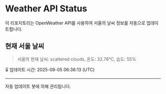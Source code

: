 
# Weather API Status

이 리포지토리는 OpenWeather API를 사용하여 서울의 날씨 정보를 자동으로 업데이트합니다.

## 현재 서울 날씨
> 서울의 현재 날씨: scattered clouds, 온도: 32.76°C, 습도: 55%

⏳ 업데이트 시간: 2025-09-05 06:36:13 (UTC)

---
자동 업데이트 봇에 의해 관리됩니다.
